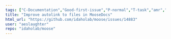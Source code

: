 ```yaml
---
tags: ["C-Documentation","Good-first-issue","P-normal","T-task","amr","fem","finite-elements","multiphysics","object-oriented","parallel","simulation"]
title: "Improve autolink to files in MooseDocs"
html_url: "https://github.com/idaholab/moose/issues/14883"
user: "aeslaughter"
repo: "idaholab/moose"
---
```


